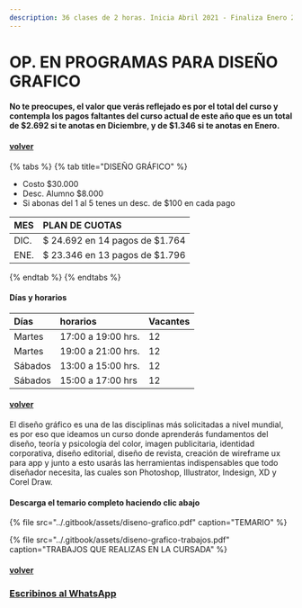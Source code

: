 ```yaml
---
description: 36 clases de 2 horas. Inicia Abril 2021 - Finaliza Enero 2022
---
```


# OP. EN PROGRAMAS PARA DISEÑO GRAFICO

#### No te preocupes, el valor que verás reflejado es por el total del curso y contempla los pagos faltantes del curso actual de este año que es un total de $2.692 si te anotas en Diciembre, y de $1.346 si te anotas en Enero.

#### [volver](../)

{% tabs %}
{% tab title="DISEÑO GRÁFICO" %}
* Costo $30.000
* Desc. Alumno $8.000
* Si abonas del 1 al 5 tenes un desc. de $100 en cada pago

| MES | PLAN DE CUOTAS |
| :--- | :--- |
| DIC. | $ 24.692 en 14 pagos de $1.764 |
| ENE. | $ 23.346 en 13 pagos de $1.796 |
{% endtab %}
{% endtabs %}

#### Días y horarios

| Días | horarios | Vacantes |
| :--- | :--- | :--- |
| Martes | 17:00 a 19:00 hrs. | 12 |
| Martes | 19:00 a 21:00 hrs. | 12 |
| Sábados | 13:00 a 15:00 hrs. | 12 |
| Sábados | 15:00 a 17:00 hrs | 12 |

#### [volver](../)

El diseño gráfico es una de las disciplinas más solicitadas a nivel mundial, es por eso que ideamos un curso donde aprenderás fundamentos del diseño, teoría y psicología del color, imagen publicitaria, identidad corporativa, diseño editorial, diseño de revista, creación de wireframe ux para app y junto a esto usarás las herramientas indispensables que todo diseñador necesita, las cuales son Photoshop, Illustrator, Indesign, XD y Corel Draw.

#### Descarga el temario completo haciendo clic abajo

{% file src="../.gitbook/assets/diseno-grafico.pdf" caption="TEMARIO" %}

{% file src="../.gitbook/assets/diseno-grafico-trabajos.pdf" caption="TRABAJOS QUE REALIZAS EN LA CURSADA" %}

#### [volver](../)

### [Escribinos al WhatsApp](http://wa.me/5491164622877?text=Me%20interesa%20el%20curso%20de%20Diseño%20Grafico)

